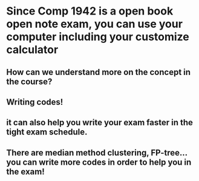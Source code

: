 # Since Comp 1942 is a open book open note exam, you can use your computer including your customize calculator
## How can we understand more on the concept in the course?
## Writing codes!
## it can also help you write your exam faster in the tight exam schedule.
## There are median method clustering, FP-tree... you can write more codes in order to help you in the exam!
